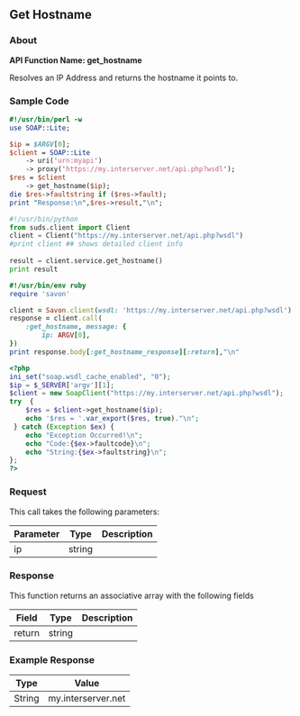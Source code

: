 
## Get Hostname

### About

**API Function Name: get_hostname**

Resolves an IP Address and returns the hostname it points to.


### Sample Code

```perl
#!/usr/bin/perl -w
use SOAP::Lite;

$ip = $ARGV[0];
$client = SOAP::Lite
	-> uri('urn:myapi')
	-> proxy('https://my.interserver.net/api.php?wsdl');
$res = $client
	-> get_hostname($ip);
die $res->faultstring if ($res->fault);
print "Response:\n",$res->result,"\n";

```

```python
#!/usr/bin/python
from suds.client import Client
client = Client("https://my.interserver.net/api.php?wsdl")
#print client ## shows detailed client info
  
result = client.service.get_hostname()
print result

```

```ruby
#!/usr/bin/env ruby
require 'savon'

client = Savon.client(wsdl: 'https://my.interserver.net/api.php?wsdl')
response = client.call(
	:get_hostname, message: { 
		ip: ARGV[0], 
})
print response.body[:get_hostname_response][:return],"\n"

```

```php
<?php
ini_set("soap.wsdl_cache_enabled", "0");
$ip = $_SERVER['argv'][1];
$client = new SoapClient("https://my.interserver.net/api.php?wsdl");
try  { 
	$res = $client->get_hostname($ip);
	echo '$res = '.var_export($res, true)."\n";
 } catch (Exception $ex) {
	echo "Exception Occurred!\n";
	echo "Code:{$ex->faultcode}\n";
	echo "String:{$ex->faultstring}\n";
}; 
?>
```



### Request

This call takes the following parameters:

Parameter|Type|Description
---------|----|-----------
ip|string|


### Response

This function returns an associative array with the following fields

Field|Type|Description
-----|----|-----------
return|string|


### Example Response

<table>
	<thead>
		<tr>
			<th>Type</th>
			<th>Value</th>
		</tr>
	</thead>
	<tbody>
		<tr>
			<td>String</td>
			<td>my.interserver.net</td>
		</tr>
	</tbody>
</table>


